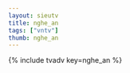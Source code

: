 ```yaml
--- 
layout: sieutv
title: nghe_an
tags: ["vntv"]
thumb: nghe_an
---
```

{% include tvadv key=nghe_an %}
